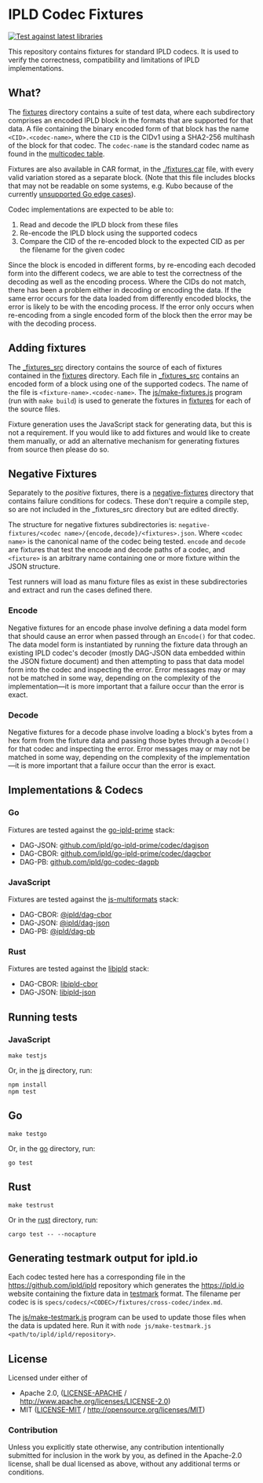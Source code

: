 # IPLD Codec Fixtures

[![Test against latest libraries](https://github.com/ipld/codec-fixtures/actions/workflows/cron.yml/badge.svg)](https://github.com/ipld/codec-fixtures/actions/workflows/cron.yml)

This repository contains fixtures for standard IPLD codecs. It is used to verify the correctness, compatibility and limitations of IPLD implementations.

## What?

The [fixtures](./fixtures/) directory contains a suite of test data, where each subdirectory comprises an encoded IPLD block in the formats that are supported for that data. A file containing the binary encoded form of that block has the name `<CID>.<codec-name>`, where the `CID` is the CIDv1 using a SHA2-256 multihash of the block for that codec. The `codec-name` is the standard codec name as found in the [multicodec table](https://github.com/multiformats/multicodec/blob/master/table.csv).

Fixtures are also available in CAR format, in the [./fixtures.car](./fixtures.car) file, with every valid variation stored as a separate block. (Note that this file includes blocks that may not be readable on some systems, e.g. Kubo because of the currently [unsupported Go edge cases](./go/special_cases.go)).

Codec implementations are expected to be able to:

1. Read and decode the IPLD block from these files
2. Re-encode the IPLD block using the supported codecs
3. Compare the CID of the re-encoded block to the expected CID as per the filename for the given codec

Since the block is encoded in different forms, by re-encoding each decoded form into the different codecs, we are able to test the correctness of the decoding as well as the encoding process. Where the CIDs do not match, there has been a problem either in decoding or encoding the data. If the same error occurs for the data loaded from differently encoded blocks, the error is likely to be with the encoding process. If the error only occurs when re-encoding from a single encoded form of the block then the error may be with the decoding process.

## Adding fixtures

The [_fixtures_src](./_fixtures_src/) directory contains the source of each of fixtures contained in the [fixtures](./fixtures/) directory. Each file in [_fixtures_src](./_fixtures_src/) contains an encoded form of a block using one of the supported codecs. The name of the file is `<fixture-name>.<codec-name>`. The [js/make-fixtures.js](./js/make-fixtures.js) program (run with `make build`) is used to generate the fixtures in [fixtures](./fixtures/) for each of the source files.

Fixture generation uses the JavaScript stack for generating data, but this is not a requirement. If you would like to add fixtures and would like to create them manually, or add an alternative mechanism for generating fixtures from source then please do so.

## Negative Fixtures

Separately to the _positive_ fixtures, there is a [negative-fixtures](./negative-fixtures/) directory that contains failure conditions for codecs. These don't require a compile step, so are not included in the _fixtures_src directory but are edited directly.

The structure for negative fixtures subdirectories is: `negative-fixtures/<codec name>/{encode,decode}/<fixtures>.json`. Where `<codec name>` is the canonical name of the codec being tested. `encode` and `decode` are fixtures that test the encode and decode paths of a codec, and `<fixture>` is an arbitrary name containing one or more fixture within the JSON structure.

Test runners will load as manu fixture files as exist in these subdirectories and extract and run the cases defined there.

### Encode

Negative fixtures for an encode phase involve defining a data model form that should cause an error when passed through an `Encode()` for that codec. The data model form is instantiated by running the fixture data through an existing IPLD codec's decoder (mostly DAG-JSON data embedded within the JSON fixture document) and then attempting to pass that data model form into the codec and inspecting the error. Error messages may or may not be matched in some way, depending on the complexity of the implementation—it is more important that a failure occur than the error is exact.

### Decode

Negative fixtures for a decode phase involve loading a block's bytes from a hex form from the fixture data and passing those bytes through a `Decode()` for that codec and inspecting the error. Error messages may or may not be matched in some way, depending on the complexity of the implementation—it is more important that a failure occur than the error is exact.

## Implementations & Codecs

### Go

Fixtures are tested against the [go-ipld-prime](https://github.com/ipld/go-ipld-prime) stack:

* DAG-JSON: [github.com/ipld/go-ipld-prime/codec/dagjson](https://pkg.go.dev/github.com/ipld/go-ipld-prime/codec/dagjson)
* DAG-CBOR: [github.com/ipld/go-ipld-prime/codec/dagcbor](https://pkg.go.dev/github.com/ipld/go-ipld-prime/codec/dagcbor)
* DAG-PB:  [github.com/ipld/go-codec-dagpb](https://pkg.go.dev/github.com/ipld/go-codec-dagpb)

### JavaScript

Fixtures are tested against the [js-multiformats](https://github.com/multiformats/js-multiformats) stack:

* DAG-CBOR: [@ipld/dag-cbor](https://github.com/ipld/js-dag-cbor)
* DAG-JSON: [@ipld/dag-json](https://github.com/ipld/js-dag-cbor)
* DAG-PB: [@ipld/dag-pb](https://github.com/ipld/js-dag-pb)

### Rust

Fixtures are tested against the [libipld](https://github.com/ipld/libipld) stack:

* DAG-CBOR: [libipld-cbor](https://crates.io/crates/libipld-cbor)
* DAG-JSON: [libipld-json](https://crates.io/crates/libipld-json)

## Running tests

### JavaScript

```
make testjs
```

Or, in the [js](./js/) directory, run:

```
npm install
npm test
```

## Go

```
make testgo
```

Or, in the [go](./go/) directory, run:

```
go test
```

## Rust

```
make testrust
```

Or in the [rust](./rust/) directory, run:

```
cargo test -- --nocapture
```

## Generating testmark output for ipld.io

Each codec tested here has a corresponding file in the https://github.com/ipld/ipld repository which generates the https://ipld.io website containing the fixture data in [testmark](https://github.com/warpfork/go-testmark) format. The filename per codec is is `specs/codecs/<CODEC>/fixtures/cross-codec/index.md`.

The [js/make-testmark.js](js/make-testmark.js) program can be used to update those files when the data is updated here. Run it with `node js/make-testmark.js <path/to/ipld/ipld/repository>`.

## License

Licensed under either of

 * Apache 2.0, ([LICENSE-APACHE](LICENSE-APACHE) / http://www.apache.org/licenses/LICENSE-2.0)
 * MIT ([LICENSE-MIT](LICENSE-MIT) / http://opensource.org/licenses/MIT)

### Contribution

Unless you explicitly state otherwise, any contribution intentionally submitted for inclusion in the work by you, as defined in the Apache-2.0 license, shall be dual licensed as above, without any additional terms or conditions.
